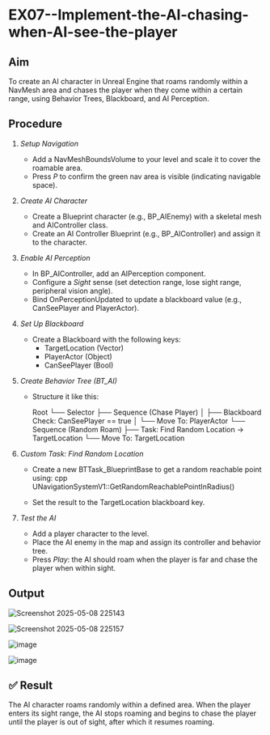 # EX07--Implement-the-AI-chasing-when-AI-see-the-player

## Aim
To create an AI character in Unreal Engine that roams randomly within a NavMesh area and chases the player when they come within a certain range, using Behavior Trees, Blackboard, and AI Perception.

##  Procedure

1. *Setup Navigation*
   - Add a NavMeshBoundsVolume to your level and scale it to cover the roamable area.
   - Press *P* to confirm the green nav area is visible (indicating navigable space).

2. *Create AI Character*
   - Create a Blueprint character (e.g., BP_AIEnemy) with a skeletal mesh and AIController class.
   - Create an AI Controller Blueprint (e.g., BP_AIController) and assign it to the character.

3. *Enable AI Perception*
   - In BP_AIController, add an AIPerception component.
   - Configure a *Sight* sense (set detection range, lose sight range, peripheral vision angle).
   - Bind OnPerceptionUpdated to update a blackboard value (e.g., CanSeePlayer and PlayerActor).

4. *Set Up Blackboard*
   - Create a Blackboard with the following keys:
     - TargetLocation (Vector)
     - PlayerActor (Object)
     - CanSeePlayer (Bool)

5. *Create Behavior Tree (BT_AI)*
   - Structure it like this:

     
     Root
     └── Selector
         ├── Sequence (Chase Player)
         │   ├── Blackboard Check: CanSeePlayer == true
         │   └── Move To: PlayerActor
         └── Sequence (Random Roam)
             ├── Task: Find Random Location → TargetLocation
             └── Move To: TargetLocation
     

6. *Custom Task: Find Random Location*
   - Create a new BTTask_BlueprintBase to get a random reachable point using:
     cpp
     UNavigationSystemV1::GetRandomReachablePointInRadius()
     
   - Set the result to the TargetLocation blackboard key.

7. *Test the AI*
   - Add a player character to the level.
   - Place the AI enemy in the map and assign its controller and behavior tree.
   - Press *Play*: the AI should roam when the player is far and chase the player when within sight.
  

## Output

![Screenshot 2025-05-08 225143](https://github.com/user-attachments/assets/0e1a725f-76a6-4fa7-a101-889c871545d2)



![Screenshot 2025-05-08 225157](https://github.com/user-attachments/assets/76b12d07-5150-4cf5-8ab8-e5118c3536f1)


![image](https://github.com/user-attachments/assets/aac9fada-353e-4369-a7a1-8037059117b9)



![image](https://github.com/user-attachments/assets/0017652a-93f4-4168-b375-6389bb48b189)


## ✅ Result
The AI character roams randomly within a defined area. When the player enters its sight range, the AI stops roaming and begins to chase the player until the player is out of sight, after which it resumes roaming.
